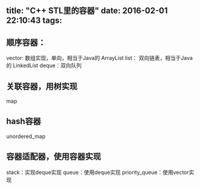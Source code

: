 title: "C++ STL里的容器"
date: 2016-02-01 22:10:43
tags:
---

## 顺序容器：
vector: 数组实现，单向，相当于Java的 ArrayList
list： 双向链表，相当于Java的 LinkedList
deque：双向队列

<!--more-->

## 关联容器，用树实现
map

## hash容器
unordered_map

## 容器适配器，使用容器实现
stack：实现deque实现
queue：使用deque实现
priority_queue：使用vector实现

